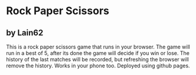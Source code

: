 # Rock Paper Scissors
## by Lain62

This is a rock paper scissors game that runs in your browser.
The game will run in a best of 5, after its done the game will decide if you win or lose.
The history of the last matches will be recorded, but refreshing the browser will remove the history.
Works in your phone too.
Deployed using github pages.
